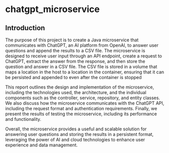 # chatgpt_microservice
## Introduction

The purpose of this project is to create a Java microservice that communicates with ChatGPT, an AI platform from OpenAI, to answer user questions and append the results to a CSV file. The microservice is designed to receive user input through an API endpoint, create a request to ChatGPT, extract the answer from the response, and then store the question and answer in a CSV file. The CSV file is stored in a volume that maps a location in the host to a location in the container, ensuring that it can be persisted and appended to even after the container is stopped

This report outlines the design and implementation of the microservice, including the technologies used, the architecture, and the individual components such as the controller, service, repository, and entity classes. We also discuss how the microservice communicates with the ChatGPT API, including the request format and authentication requirements. Finally, we present the results of testing the microservice, including its performance and functionality.

Overall, the microservice provides a useful and scalable solution for answering user questions and storing the results in a persistent format, leveraging the power of AI and cloud technologies to enhance user experience and data management.
